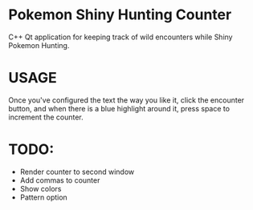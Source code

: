 # Pokemon Shiny Hunting Counter
C++ Qt application for keeping track of wild encounters while Shiny Pokemon Hunting.

# USAGE
Once you've configured the text the way you like it, click the encounter button, and when there is a blue highlight around it, press space to increment the counter.

# TODO:
 - Render counter to second window
 - Add commas to counter
 - Show colors
 - Pattern option